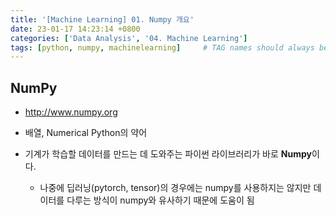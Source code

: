 ```yaml
---
title: '[Machine Learning] 01. Numpy 개요'
date: 23-01-17 14:23:14 +0800
categories: ['Data Analysis', '04. Machine Learning']
tags: [python, numpy, machinelearning]     # TAG names should always be lowercase
---
```


## NumPy
- <http://www.numpy.org>

- 배열, Numerical Python의 약어
- 기계가 학습할 데이터를 만드는 데 도와주는 파이썬 라이브러리가 바로 **Numpy**이다.
    - 나중에 딥러닝(pytorch, tensor)의 경우에는 numpy를 사용하지는 않지만 데이터를 다루는 방식이 numpy와 유사하기 때문에 도움이 됨
 